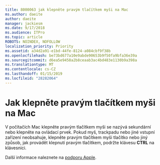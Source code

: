 ```yaml
---
title: 8000063 jak klepněte pravým tlačítkem myši na Mac
ms.author: daeite
author: daeite
manager: jackiesm
ms.date: 9/17/2018
ms.audience: ITPro
ms.topic: article
ROBOTS: NOINDEX, NOFOLLOW
localization_priority: Priority
ms.assetid: a34d2a91-e1bd-44fe-8124-a084cbf9f38b
ms.openlocfilehash: be73bd677a10e9abde90653b9f50fa9bfa36e39a
ms.sourcegitcommit: d6ea5e9458a2b8ceaab3ac4bd483e1130b9a398a
ms.translationtype: MT
ms.contentlocale: cs-CZ
ms.lasthandoff: 01/15/2019
ms.locfileid: "28282064"
---
```

# <a name="how-to-right-click-on-a-mac"></a>Jak klepněte pravým tlačítkem myši na Mac

V počítačích Mac klepněte pravým tlačítkem myši se nazývá sekundární nebo klepněte na ovládací prvek. Pokud myš, trackpadu nebo jiné vstupní zařízení neobsahuje, klepněte pravým tlačítkem myši tlačítko nebo jiný způsob, jak provádět klepnutí pravým tlačítkem, podržte klávesu **CTRL** na klávesnici. 
  
Další informace naleznete na [podporu Apple](https://go.microsoft.com/fwlink/?linkid=2022220&amp;clcid=0x409).
  

